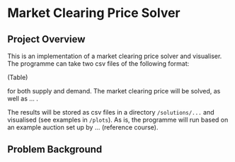 # Market Clearing Price Solver

## Project Overview

This is an implementation of a market clearing price solver and visualiser. The programme can take two csv files of the following format:

(Table)

for both supply and demand. The market clearing price will be solved, as well as ... .

The results will be stored as csv files in a directory `/solutions/...` and visualised (see examples in `/plots`). As is, the programme will run based on an example auction set up by ... (reference course).

## Problem Background

